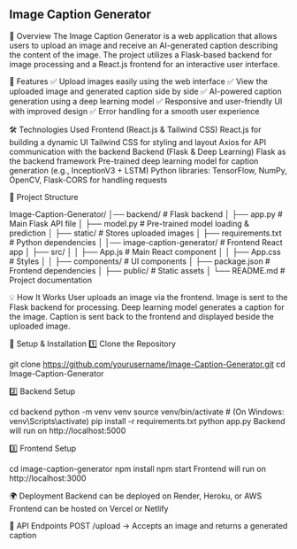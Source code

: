 ## Image Caption Generator

📌 Overview
The Image Caption Generator is a web application that allows users to upload an image and receive an AI-generated caption describing the content of the image. The project utilizes a Flask-based backend for image processing and a React.js frontend for an interactive user interface.

🚀 Features
✅ Upload images easily using the web interface
✅ View the uploaded image and generated caption side by side
✅ AI-powered caption generation using a deep learning model
✅ Responsive and user-friendly UI with improved design
✅ Error handling for a smooth user experience

🛠️ Technologies Used
Frontend (React.js & Tailwind CSS)
React.js for building a dynamic UI
Tailwind CSS for styling and layout
Axios for API communication with the backend
Backend (Flask & Deep Learning)
Flask as the backend framework
Pre-trained deep learning model for caption generation (e.g., InceptionV3 + LSTM)
Python libraries: TensorFlow, NumPy, OpenCV, Flask-CORS for handling requests

📂 Project Structure

Image-Caption-Generator/
│── backend/                # Flask backend
│   ├── app.py              # Main Flask API file
│   ├── model.py            # Pre-trained model loading & prediction
│   ├── static/             # Stores uploaded images
│   ├── requirements.txt    # Python dependencies
│
│── image-caption-generator/ # Frontend React app
│   ├── src/
│   │   ├── App.js          # Main React component
│   │   ├── App.css         # Styles
│   │   ├── components/     # UI components
│   ├── package.json        # Frontend dependencies
│   ├── public/             # Static assets
│
└── README.md               # Project documentation

💡 How It Works
User uploads an image via the frontend.
Image is sent to the Flask backend for processing.
Deep learning model generates a caption for the image.
Caption is sent back to the frontend and displayed beside the uploaded image.

📌 Setup & Installation
1️⃣ Clone the Repository

git clone https://github.com/yourusername/Image-Caption-Generator.git
cd Image-Caption-Generator

2️⃣ Backend Setup

cd backend
python -m venv venv
source venv/bin/activate  # (On Windows: venv\Scripts\activate)
pip install -r requirements.txt
python app.py
Backend will run on http://localhost:5000

3️⃣ Frontend Setup

cd image-caption-generator
npm install
npm start
Frontend will run on http://localhost:3000

🌍 Deployment
Backend can be deployed on Render, Heroku, or AWS
Frontend can be hosted on Vercel or Netlify

🔗 API Endpoints
POST /upload → Accepts an image and returns a generated caption
